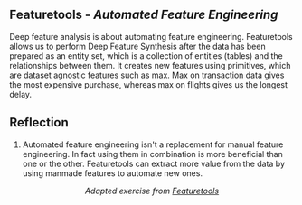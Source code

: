 <h2>Featuretools - <i>Automated Feature Engineering</i></h2>
Deep feature analysis is about automating feature engineering. Featuretools allows us to perform Deep Feature Synthesis after the data has been prepared as an entity set, which is a collection of entities (tables) and the relationships between them. It creates new features using primitives, which are dataset agnostic features such as max. Max on transaction data gives the most expensive purchase, whereas max on flights gives us the longest delay. 

<h2>Reflection</h2>
<ol>
  <li>Automated feature engineering isn't a replacement for manual feature engineering. In fact using them in combination is more beneficial than one or the other. Featuretools can extract more value from the data by using manmade features to automate new ones. 
</ol>





<p align='center'> <i>Adapted exercise from <a href="https://github.com/Featuretools/predict-customer-churn/blob/master/churn/3.%20Feature%20Engineering.ipynb"> Featuretools </a></i></p>
